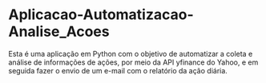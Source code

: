 # Aplicacao-Automatizacao-Analise_Acoes

Esta é uma aplicação em Python com o objetivo de automatizar a coleta e análise de informações de ações, por meio da API yfinance do Yahoo, e em seguida fazer o envio de um e-mail com o relatório da ação diária.
